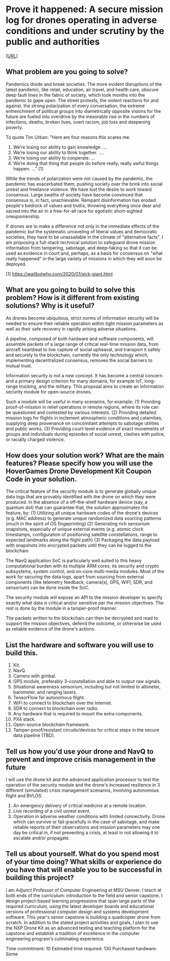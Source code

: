 # Prove it happened: A secure mission log for drones operating in adverse conditions and under scrutiny by the public and authorities

[[URL](https://www.hackster.io/contests/hovergames2/hardware_applications/12825)]

## What problem are you going to solve?

Pandemics divide and break societies. The more evident disruptions of the latest pandemic, like retail, education, air travel, and health care, obscure deep fault lines in the fabric of society, which took months into the pandemic to gape open. The street protests, the violent reactions for and against, the strong polarization of every conversation, the extreme entrenchment of political groups into diametrically opposite visions for the future are fueled into overdrive by the inexorable rise in the numbers of infections, deaths, broken lives, overt racism, job loss and deepening poverty. 

To quote Tim Urban: "Here are four reasons this scares me:
1) We’re losing our ability to gain knowledge. ...
2) We’re losing our ability to think together. ....
3) We’re losing our ability to cooperate. ...
4) We’re doing that thing that people do before really, really awful things happen. ..." [1]

While the trends of polarization were not caused by the pandemic, the pandemic has exacerbated them, pushing society over the brink into social unrest and freelance violence. We have lost the desire to work toward consensus. Large swaths of society have become convinced that consensus is, in fact, unachievable. Rampant disinformation has eroded people's bedrock of values and truths, throwing everything once dear and sacred into the air in a free-for-all race for egotistic short-sighted oneupsmanship.

If drones are to make a difference not only in the immediate effects of the pandemic but the systematic unraveling of liberal values and democratic societies, they have to be unassailable in the climate of "alternative facts". I am proposing a full-stack technical solution to safeguard drone mission information from tampering, sabotage, and deep-faking so that it can be used as evidence in court and, perhaps, as a basis for consensus on "what really happened" in the large variety of missions in which they will soon be deployed.

[1] https://waitbutwhy.com/2020/01/sick-giant.html

## What are you going to build to solve this problem? How is it different from existing solutions? Why is it useful?

As drones become ubiquitous, strict norms of information security will be needed to ensure their reliable operation within tight mission parameters as well as their safe recovery in rapidly arising adverse situations. 

A pipeline, composed of both hardware and software components, will assemble packets of a large range of critical real-time mission data, from aircraft heartbeat to live capture of social upheaval, and transport it safely and securely to the blockchain, currently the only technology which, implementing decentralized consensus, removes the social barriers to mutual trust.

Information security is not a new concept. It has become a central concern and a primary design criterion for many domains, for example IoT, long-range trucking, and the military. This proposal aims to create an information security module for open-source drones.

Such a module will be useful in many scenarios, for example:
(1) Providing proof-of-mission in relief operations in remote regions, where its role can be questioned and contested by various interests.
(2) Providing detailed mission logs for flights in inclement atmospheric conditions and calamities, supplying deep provenance on concomitant attempts to sabotage utilities and public works.
(3) Providing court-level evidence of exact movements of groups and individuals during episodes of social unrest, clashes with police, or racially charged violence.

## How does your solution work? What are the main features? Please specify how you will use the HoverGames Drone Development Kit Coupon Code in your solution.

The critical feature of the security module is to generate globally unique data logs that are provably identified with the drone on which they were produced. In the absence of a off-the-shelf hardware device (say, a quantum dot) that can guarantee that, the solution approximates the feature, by:
(1) Utilizing all unique hardware codes of the drone's devices (e.g. MAC address) to generate unique randomized data sourcing patterns (much in the spirit of OS fingeprinting)
(2) Generating rich sensorium snapshots, especially of unique external events (e.g. atomic clock timestamps, configuration of positioning satellite constellations, range to expected landmarks along the flight path)
(3) Packaging the data payload with snapshots into encrypted packets until they can be logged to the blockchain

The NavQ application SoC is particularly well suited to this heavy computational burden with its multiple ARM cores, its security and crypto subsystems, system control, and on-core multi-media modules. Most of the work for securing the data logs, apart from sourcing from external components (like telemetry feedback, camera(s), GPS, WiFI, SDR, and sensorium) can be done inside the SoC.

The security module will expose an API to the mission developer to specify exactly what data is critical and/or sensitive per the mission objectives. The rest is done by the module in a tamper-proof manner.

The packets written to the blockchain can then be decrypted and read to support the mission objectives, defend the outcome, or otherwise be used as reliable evidence of the drone's actions.

## List the hardware and software you will use to build this.

1. Kit.  
2. NavQ.  
3. Camera with gimbal.  
4. GPS module, preferably 3-constellation and able to output raw signals.  
5. Situational awareness sensorium, including but not limited to altimeter, barometer, and ranging lasers.  
6. TensorFlow for autonomous flight.  
7. WiFi to connect to blockchain over the Internet.  
8. SDR to connect to blockchain over radio.  
9. Any hardware that is required to mount the extra components.  
10. PX4 stack.  
11. Open-source blockchain framework.  
12. Tamper-proof/resistant circuits/devices for critical steps in the secure data pipeline (TBD).  

## Tell us how you'd use your drone and NavQ to prevent and improve crisis management in the future

I will use the drone kit and the advanced application processor to test the operation of the security module and the drone's increased resilience in 3 different (simulated) crisis management scenarios, involving autonomous flight and BVLOS:
1. An emergency delivery of critical medicine at a remote location.  
2. Live recording of a civil unrest event.  
3. Operation in adverse weather conditions with limited connectivity. Drone which can survive or fail gracefully in the case of sabotage, and make reliable reports of their observations and mission parameters may one day be critical in, if not preventing a crisis, at least in not allowing it to escalate and/or propagate.  


## Tell us about yourself. What do you spend most of your time doing? What skills or experience do you have that will enable you to be successful in building this project?

I am Adjunct Professor of Computer Engineering at MSU Denver. I teach at both ends of the curriculum: introduction to the field and senior capstone. I design project-based learning progressions that span large parts of the required curriculum, using the latest developer boards and educational versions of professional computer design and systems development software. This year's senior capstone is building a quadcopter drone from scratch. In addition to the stated project activities and goals, I plan to use the NXP Drone Kit as an advanced testing and teaching platform for the capstone and establish a tradition of excellence in the computer engineering program's culminating experience.

Time commitment: 10
Estimated time required: 130
Purchased hardware: Some
